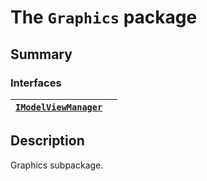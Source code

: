 <a id="module-ansys.mechanical.stubs.Ansys.ACT.Interfaces.Graphics"></a>

<a id="the-graphics-package"></a>

# The `Graphics` package

<a id="summary"></a>

## Summary

### Interfaces

| [`IModelViewManager`](IModelViewManager.md#IModelViewManager)   |    |
|-----------------------------------------------------------------|----|

<a id="description"></a>

## Description

Graphics subpackage.

<!-- !! processed by numpydoc !! -->
